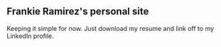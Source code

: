 ## Frankie Ramirez's personal site

Keeping it simple for now. Just download my resume and link off to my LinkedIn profile.
